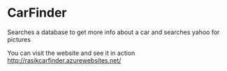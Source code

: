 # CarFinder
Searches a database to get more info about a car and searches yahoo for pictures

You can visit the website and see it in action
http://rasikcarfinder.azurewebsites.net/

